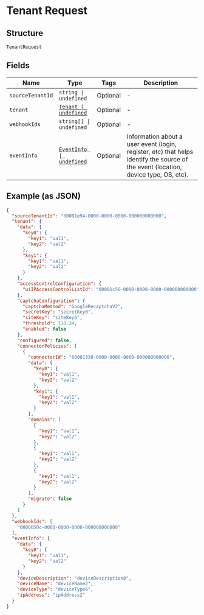 
# Tenant Request

## Structure

`TenantRequest`

## Fields

| Name | Type | Tags | Description |
|  --- | --- | --- | --- |
| `sourceTenantId` | `string \| undefined` | Optional | - |
| `tenant` | [`Tenant \| undefined`](../../doc/models/tenant.md) | Optional | - |
| `webhookIds` | `string[] \| undefined` | Optional | - |
| `eventInfo` | [`EventInfo \| undefined`](../../doc/models/event-info.md) | Optional | Information about a user event (login, register, etc) that helps identify the source of the event (location, device type, OS, etc). |

## Example (as JSON)

```json
{
  "sourceTenantId": "00001e94-0000-0000-0000-000000000000",
  "tenant": {
    "data": {
      "key0": {
        "key1": "val1",
        "key2": "val2"
      },
      "key1": {
        "key1": "val1",
        "key2": "val2"
      }
    },
    "accessControlConfiguration": {
      "uiIPAccessControlListId": "00001c56-0000-0000-0000-000000000000"
    },
    "captchaConfiguration": {
      "captchaMethod": "GoogleRecaptchaV2",
      "secretKey": "secretKey0",
      "siteKey": "siteKey6",
      "threshold": 110.34,
      "enabled": false
    },
    "configured": false,
    "connectorPolicies": [
      {
        "connectorId": "00001338-0000-0000-0000-000000000000",
        "data": {
          "key0": {
            "key1": "val1",
            "key2": "val2"
          },
          "key1": {
            "key1": "val1",
            "key2": "val2"
          }
        },
        "domains": [
          {
            "key1": "val1",
            "key2": "val2"
          },
          {
            "key1": "val1",
            "key2": "val2"
          },
          {
            "key1": "val1",
            "key2": "val2"
          }
        ],
        "migrate": false
      }
    ]
  },
  "webhookIds": [
    "0000050c-0000-0000-0000-000000000000"
  ],
  "eventInfo": {
    "data": {
      "key0": {
        "key1": "val1",
        "key2": "val2"
      }
    },
    "deviceDescription": "deviceDescription8",
    "deviceName": "deviceName2",
    "deviceType": "deviceType6",
    "ipAddress": "ipAddress2"
  }
}
```

